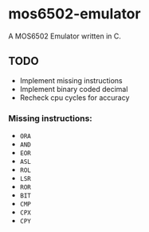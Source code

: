 # mos6502-emulator
A MOS6502 Emulator written in C.

## TODO
- Implement missing instructions
- Implement binary coded decimal
- Recheck cpu cycles for accuracy

### Missing instructions:
- `ORA`
- `AND`
- `EOR`
- `ASL`
- `ROL`
- `LSR`
- `ROR`
- `BIT`
- `CMP`
- `CPX`
- `CPY`
